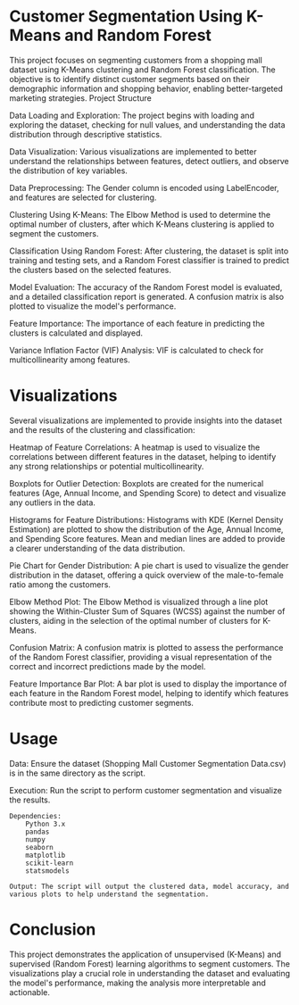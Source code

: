 # Customer Segmentation Using K-Means and Random Forest

This project focuses on segmenting customers from a shopping mall dataset using K-Means clustering and Random Forest classification. The objective is to identify distinct customer segments based on their demographic information and shopping behavior, enabling better-targeted marketing strategies.
Project Structure

Data Loading and Exploration: The project begins with loading and exploring the dataset, checking for null values, and understanding the data distribution through descriptive statistics.

Data Visualization: Various visualizations are implemented to better understand the relationships between features, detect outliers, and observe the distribution of key variables.

Data Preprocessing: The Gender column is encoded using LabelEncoder, and features are selected for clustering.

Clustering Using K-Means: The Elbow Method is used to determine the optimal number of clusters, after which K-Means clustering is applied to segment the customers.

Classification Using Random Forest: After clustering, the dataset is split into training and testing sets, and a Random Forest classifier is trained to predict the clusters based on the selected features.

Model Evaluation: The accuracy of the Random Forest model is evaluated, and a detailed classification report is generated. A confusion matrix is also plotted to visualize the model's performance.

Feature Importance: The importance of each feature in predicting the clusters is calculated and displayed.

Variance Inflation Factor (VIF) Analysis: VIF is calculated to check for multicollinearity among features.

# Visualizations

Several visualizations are implemented to provide insights into the dataset and the results of the clustering and classification:

Heatmap of Feature Correlations:
A heatmap is used to visualize the correlations between different features in the dataset, helping to identify any strong relationships or potential multicollinearity.

Boxplots for Outlier Detection:
Boxplots are created for the numerical features (Age, Annual Income, and Spending Score) to detect and visualize any outliers in the data.

Histograms for Feature Distributions:
Histograms with KDE (Kernel Density Estimation) are plotted to show the distribution of the Age, Annual Income, and Spending Score features. Mean and median lines are added to provide a clearer understanding of the data distribution.

Pie Chart for Gender Distribution:
A pie chart is used to visualize the gender distribution in the dataset, offering a quick overview of the male-to-female ratio among the customers.

Elbow Method Plot:
The Elbow Method is visualized through a line plot showing the Within-Cluster Sum of Squares (WCSS) against the number of clusters, aiding in the selection of the optimal number of clusters for K-Means.

Confusion Matrix:
A confusion matrix is plotted to assess the performance of the Random Forest classifier, providing a visual representation of the correct and incorrect predictions made by the model.

Feature Importance Bar Plot:
A bar plot is used to display the importance of each feature in the Random Forest model, helping to identify which features contribute most to predicting customer segments.

# Usage

 Data: Ensure the dataset (Shopping Mall Customer Segmentation Data.csv) is in the same directory as the script.

Execution: Run the script to perform customer segmentation and visualize the results.

    Dependencies:
        Python 3.x
        pandas
        numpy
        seaborn
        matplotlib
        scikit-learn
        statsmodels

    Output: The script will output the clustered data, model accuracy, and various plots to help understand the segmentation.

# Conclusion
This project demonstrates the application of unsupervised (K-Means) and supervised (Random Forest) learning algorithms to segment customers. The visualizations play a crucial role in understanding the dataset and evaluating the model's performance, making the analysis more interpretable and actionable.
